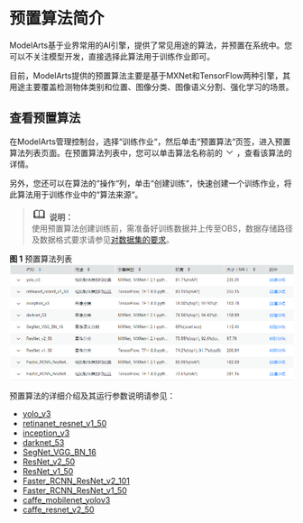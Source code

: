 # 预置算法简介<a name="modelarts_23_0045"></a>

ModelArts基于业界常用的AI引擎，提供了常见用途的算法，并预置在系统中。您可以不关注模型开发，直接选择此算法用于训练作业即可。

目前，ModelArts提供的预置算法主要是基于MXNet和TensorFlow两种引擎，其用途主要覆盖检测物体类别和位置、图像分类、图像语义分割、强化学习的场景。

## 查看预置算法<a name="section8997175715183"></a>

在ModelArts管理控制台，选择“训练作业“，然后单击“预置算法“页签，进入预置算法列表页面。在预置算法列表中，您可以单击算法名称前的![](figures/zh-cn_image_0172332750.gif)，查看该算法的详情。

另外，您还可以在算法的“操作“列，单击“创建训练“，快速创建一个训练作业，将此算法用于训练作业中的“算法来源“。

>![](public_sys-resources/icon-note.gif) **说明：**   
>使用预置算法创建训练前，需准备好训练数据并上传至OBS，数据存储路径及数据格式要求请参见[对数据集的要求](对数据集的要求.md)。  

**图 1**  预置算法列表<a name="fig18720104081717"></a>  
![](figures/预置算法列表.png "预置算法列表")

预置算法的详细介绍及其运行参数说明请参见：

-   [yolo\_v3](算法介绍及其运行参数说明.md#section927534914236)
-   [retinanet\_resnet\_v1\_50](算法介绍及其运行参数说明.md#section14756183063012)
-   [inception\_v3](算法介绍及其运行参数说明.md#section8882739173020)
-   [darknet\_53](算法介绍及其运行参数说明.md#section1371034453015)
-   [SegNet\_VGG\_BN\_16](算法介绍及其运行参数说明.md#section1411685323014)
-   [ResNet\_v2\_50](算法介绍及其运行参数说明.md#section1422116595303)
-   [ResNet\_v1\_50](算法介绍及其运行参数说明.md#section175188416313)
-   [Faster\_RCNN\_ResNet\_v2\_101](算法介绍及其运行参数说明.md#section184719918316)
-   [Faster\_RCNN\_ResNet\_v1\_50](算法介绍及其运行参数说明.md#section1794118221311)
-   [caffe\_mobilenet\_yolov3](算法介绍及其运行参数说明.md#section48061108562)
-   [caffe\_resnet\_v2\_50](算法介绍及其运行参数说明.md#section174621375567)

